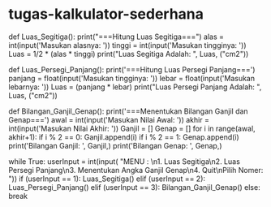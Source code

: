 # tugas-kalkulator-sederhana
def Luas_Segitiga():
    print("===Hitung Luas Segitiga===")
    alas = int(input('Masukan alasnya: '))
    tinggi = int(input('Masukan tingginya: '))
    Luas = 1/2 * (alas * tinggi)
    print("Luas Segitiga Adalah: ", Luas, ("cm2"))

def Luas_Persegi_Panjang():
    print('===Hitung Luas Persegi Panjang===')
    panjang = float(input('Masukan tingginya: '))
    lebar = float(input('Masukan lebarnya: '))
    Luas = (panjang * lebar)
    print("Luas Persegi Panjang Adalah: ", Luas, ("cm2"))

def Bilangan_Ganjil_Genap():
    print('===Menentukan Bilangan Ganjil dan Genap===')
    awal = int(input('Masukan Nilai Awal: '))
    akhir = int(input('Masukan Nilai Akhir: '))
    Ganjil = []
    Genap = []
    for i in range(awal, akhir+1):
        if i % 2 == 0:
            Ganjil.append(i)
        if i % 2 == 1:
            Genap.append(i)
    print('Bilangan Ganjil: ', Ganjil,)
    print('Bilangan Genap: ', Genap,)

while True:
    userInput = int(input(
        "MENU : \n1. Luas Segitiga\n2. Luas Persegi Panjang\n3. Menentukan Angka Ganjil Genap\n4. Quit\nPilih Nomer: "))
    if (userInput == 1):
        Luas_Segitiga()
    elif (userInput == 2):
        Luas_Persegi_Panjang()
    elif (userInput == 3):
        Bilangan_Ganjil_Genap()
    else:
        break

